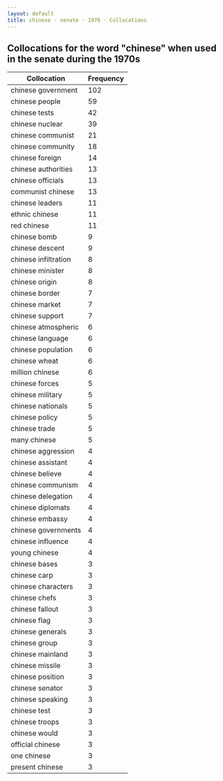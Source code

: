 ```yaml
---
layout: default
title: chinese - senate - 1970 - Collocations
---
```

## Collocations for the word "chinese" when used in the senate during the 1970s

| Collocation | Frequency |
|--------------|----------------|
|chinese government|102|
|chinese people|59|
|chinese tests|42|
|chinese nuclear|39|
|chinese communist|21|
|chinese community|18|
|chinese foreign|14|
|chinese authorities|13|
|chinese officials|13|
|communist chinese|13|
|chinese leaders|11|
|ethnic chinese|11|
|red chinese|11|
|chinese bomb|9|
|chinese descent|9|
|chinese infiltration|8|
|chinese minister|8|
|chinese origin|8|
|chinese border|7|
|chinese market|7|
|chinese support|7|
|chinese atmospheric|6|
|chinese language|6|
|chinese population|6|
|chinese wheat|6|
|million chinese|6|
|chinese forces|5|
|chinese military|5|
|chinese nationals|5|
|chinese policy|5|
|chinese trade|5|
|many chinese|5|
|chinese aggression|4|
|chinese assistant|4|
|chinese believe|4|
|chinese communism|4|
|chinese delegation|4|
|chinese diplomats|4|
|chinese embassy|4|
|chinese governments|4|
|chinese influence|4|
|young chinese|4|
|chinese bases|3|
|chinese carp|3|
|chinese characters|3|
|chinese chefs|3|
|chinese fallout|3|
|chinese flag|3|
|chinese generals|3|
|chinese group|3|
|chinese mainland|3|
|chinese missile|3|
|chinese position|3|
|chinese senator|3|
|chinese speaking|3|
|chinese test|3|
|chinese troops|3|
|chinese would|3|
|official chinese|3|
|one chinese|3|
|present chinese|3|
